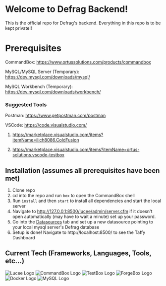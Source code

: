 # Welcome to Defrag Backend!

This is the official repo for Defrag's backend. Everything in this repo is to be kept private!!


# Prerequisites

CommandBox: https://www.ortussolutions.com/products/commandbox

MySQL/MySQL Server (Temporary): https://dev.mysql.com/downloads/mysql/

MySQL Workbench (Temporary): https://dev.mysql.com/downloads/workbench/

### Suggested Tools

Postman: https://www.getpostman.com/postman

VSCode: https://code.visualstudio.com/

  1. https://marketplace.visualstudio.com/items?itemName=ilich8086.ColdFusion

  2. https://marketplace.visualstudio.com/items?itemName=ortus-solutions.vscode-testbox


## Installation (assumes all prerequisites have been met)

1. Clone repo
2. cd into the repo and run `box` to open the CommandBox shell
3. Run `install` and then `start` to install all dependencies and start the local server
4. Navigate to http://127.0.0.1:8500/lucee/admin/server.cfm if it doesn't open automatically (may have to wait a minute) set up your password. 
5. Go into the [Datasources](http://127.0.0.1:8500/lucee/admin/server.cfm?action=services.datasource) tab and set up a new datasource pointing to your local mysql server's Defrag database
6. Setup is done! Navigate to http://localhost:8500/ to see the Taffy Dashboard

## Current Tech (Frameworks, Languages, Tools, etc...)
![Lucee Logo](https://avatars0.githubusercontent.com/u/10973141?v=3&s=400)
![CommandBox Logo](https://www.ortussolutions.com/__media/commandbox-185-logo.png)
![TestBox Logo](http://www.tavanpouya.com/img/trr.png)
![ForgeBox Logo](https://www.ortussolutions.com/__media/ForgeBox300.png)
![Docker Logo](https://www.ybrikman.com/assets/img/blog/docker/docker-logo.png)
![MySQL Logo](https://logos-download.com/wp-content/uploads/2016/05/MySQL_logo_small.png)

